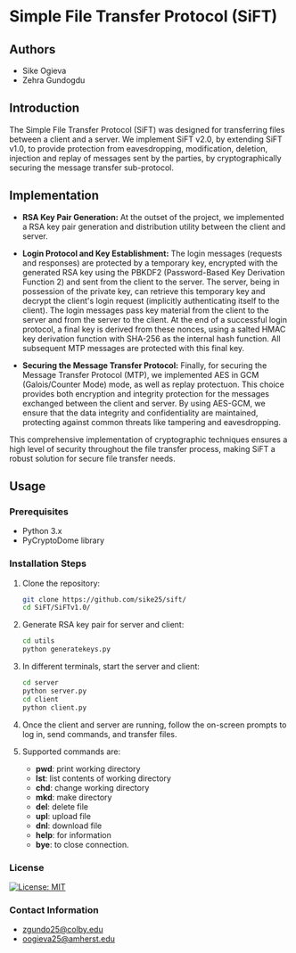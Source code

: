 # Simple File Transfer Protocol (SiFT)

## Authors
- Sike Ogieva
- Zehra Gundogdu

## Introduction
The Simple File Transfer Protocol (SiFT) was designed for transferring files between a client and a server. We implement SiFT v2.0, by extending SiFT v1.0, to provide protection from eavesdropping, modification, deletion, injection and replay of messages sent by the parties, by cryptographically securing the message transfer sub-protocol.

## Implementation
- **RSA Key Pair Generation:**
  At the outset of the project, we implemented a RSA key pair generation and distribution utility between the client and server.

- **Login Protocol and Key Establishment:**
The login messages (requests and responses) are protected by a temporary key, encrypted with the generated RSA key using the PBKDF2 (Password-Based Key Derivation Function 2) and sent from the client to the server. The server, being in possession of the private key, can retrieve this temporary key and decrypt the client's login request (implicitly authenticating itself to the client). The login messages pass key material from the client to the server and from the server to the client. At the end of a successful login protocol, a final key is derived from these nonces, using a salted HMAC key derivation function with SHA-256 as the internal hash function. All subsequent MTP messages are protected with this final key.
  
- **Securing the Message Transfer Protocol:**
Finally, for securing the Message Transfer Protocol (MTP), we implemented AES in GCM (Galois/Counter Mode) mode, as well as replay protectuon. This choice provides both encryption and integrity protection for the messages exchanged between the client and server. By using AES-GCM, we ensure that the data integrity and confidentiality are maintained, protecting against common threats like tampering and eavesdropping.

This comprehensive implementation of cryptographic techniques ensures a high level of security throughout the file transfer process, making SiFT a robust solution for secure file transfer needs.

## Usage
### Prerequisites
- Python 3.x
- PyCryptoDome library

### Installation Steps
1. Clone the repository:
   ```bash
   git clone https://github.com/sike25/sift/  
   cd SiFT/SiFTv1.0/
   ```
2. Generate RSA key pair for server and client:
   ```bash
   cd utils
   python generatekeys.py
   ```
3. In different terminals, start the server and client:
   ```bash
   cd server
   python server.py
   cd client
   python client.py
   ``` 
4. Once the client and server are running, follow the on-screen prompts to log in, send commands, and transfer files.
 
5. Supported commands are:
   - **pwd**: print working directory
   - **lst**: list contents of working directory
   - **chd**: change working directory
   - **mkd**: make directory
   - **del**: delete file
   - **upl**: upload file
   - **dnl**: download file
   - **help**: for information
   - **bye**: to close connection.  

### License
[![License: MIT](https://img.shields.io/badge/License-MIT-yellow.svg)](https://opensource.org/licenses/MIT)

### Contact Information
- zgundo25@colby.edu  
- oogieva25@amherst.edu  


   
